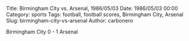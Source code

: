 Title: Birmingham City vs. Arsenal, 1986/05/03
Date: 1986/05/03 00:00
Category: sports
Tags: football, football scores, Birmingham City, Arsenal
Slug: birmingham-city-vs-arsenal
Author: carbonero


Birmingham City 0 - 1 Arsenal
